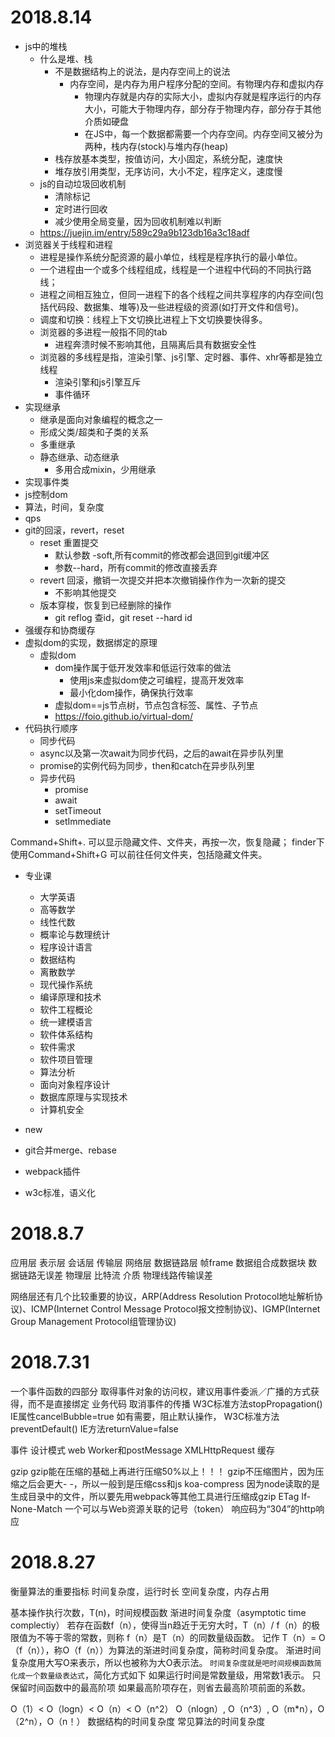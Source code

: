 # 2018.8.14
- js中的堆栈
  - 什么是堆、栈
    - 不是数据结构上的说法，是内存空间上的说法
      - 内存空间，是内存为用户程序分配的空间。有物理内存和虚拟内存
        - 物理内存就是内存的实际大小，虚拟内存就是程序运行的内存大小，可能大于物理内存，部分存于物理内存，部分存于其他介质如硬盘
        - 在JS中，每一个数据都需要一个内存空间。内存空间又被分为两种，栈内存(stock)与堆内存(heap)
    - 栈存放基本类型，按值访问，大小固定，系统分配，速度快
    - 堆存放引用类型，无序访问，大小不定，程序定义，速度慢
  - js的自动垃圾回收机制
    - 清除标记
    - 定时进行回收
    - 减少使用全局变量，因为回收机制难以判断
  - https://juejin.im/entry/589c29a9b123db16a3c18adf
- 浏览器关于线程和进程
  - 进程是操作系统分配资源的最小单位，线程是程序执行的最小单位。
  - 一个进程由一个或多个线程组成，线程是一个进程中代码的不同执行路线；
  - 进程之间相互独立，但同一进程下的各个线程之间共享程序的内存空间(包括代码段、数据集、堆等)及一些进程级的资源(如打开文件和信号)。
  - 调度和切换：线程上下文切换比进程上下文切换要快得多。
  - 浏览器的多进程一般指不同的tab
    - 进程奔溃时候不影响其他，且隔离后具有数据安全性
  - 浏览器的多线程是指，渲染引擎、js引擎、定时器、事件、xhr等都是独立线程
    - 渲染引擎和js引擎互斥
    - 事件循环
- 实现继承
  - 继承是面向对象编程的概念之一
  - 形成父类/超类和子类的关系
  - 多重继承
  - 静态继承、动态继承
    - 多用合成mixin，少用继承
- 实现事件类
- js控制dom
- 算法，时间，复杂度
- qps
- git的回滚，revert，reset
  - reset 重置提交
    - 默认参数 -soft,所有commit的修改都会退回到git缓冲区
    - 参数--hard，所有commit的修改直接丢弃
  - revert 回滚，撤销一次提交并把本次撤销操作作为一次新的提交
    - 不影响其他提交
  - 版本穿梭，恢复到已经删除的操作
    - git reflog 查id，git reset --hard id
- 强缓存和协商缓存
- 虚拟dom的实现，数据绑定的原理
  - 虚拟dom
    - dom操作属于低开发效率和低运行效率的做法
      - 使用js来虚拟dom使之可编程，提高开发效率
      - 最小化dom操作，确保执行效率
    - 虚拟dom==js节点树，节点包含标签、属性、子节点
    - https://foio.github.io/virtual-dom/
- 代码执行顺序
  - 同步代码
  - async以及第一次await为同步代码，之后的await在异步队列里
  - promise的实例代码为同步，then和catch在异步队列里
  - 异步代码
    - promise
    - await
    - setTimeout
    - setImmediate

Command+Shift+. 可以显示隐藏文件、文件夹，再按一次，恢复隐藏；
finder下使用Command+Shift+G 可以前往任何文件夹，包括隐藏文件夹。

- 专业课
  - 大学英语
  - 高等数学
  - 线性代数
  - 概率论与数理统计
  - 程序设计语言
  - 数据结构
  - 离散数学
  - 现代操作系统
  - 编译原理和技术
  - 软件工程概论
  - 统一建模语言
  - 软件体系结构
  - 软件需求
  - 软件项目管理
  - 算法分析
  - 面向对象程序设计
  - 数据库原理与实现技术
  - 计算机安全


- new
- git合并merge、rebase
- webpack插件 
- w3c标准，语义化

# 2018.8.7

应用层
表示层
会话层
传输层
网络层
数据链路层
    帧frame
        数据组合成数据块
    数据链路无误差
物理层
    比特流
    介质
    物理线路传输误差

网络层还有几个比较重要的协议，ARP(Address Resolution Protocol地址解析协议)、ICMP(Internet Control Message Protocol报文控制协议)、IGMP(Internet Group Management Protocol组管理协议)

# 2018.7.31

一个事件函数的四部分
  取得事件对象的访问权，建议用事件委派／广播的方式获得，而不是直接绑定
  业务代码
  取消事件的传播
    W3C标准方法stopPropagation()
    IE属性cancelBubble=true
  如有需要，阻止默认操作，
    W3C标准方法preventDefault()
    IE方法returnValue=false

事件
设计模式
web Worker和postMessage
XMLHttpRequest
缓存

gzip
gzip能在压缩的基础上再进行压缩50%以上！！！
 gzip不压缩图片，因为压缩之后会更大- -，所以一般到是压缩css和js
 koa-compress
  因为node读取的是生成目录中的文件，所以要先用webpack等其他工具进行压缩成gzip
ETag
  If-None-Match
  一个可以与Web资源关联的记号（token）
  响应码为“304”的http响应

# 2018.8.27

衡量算法的重要指标
  时间复杂度，运行时长
  空间复杂度，内存占用

基本操作执行次数，T(n)，时间规模函数
渐进时间复杂度（asymptotic time complectiy）
  若存在函数f（n），使得当n趋近于无穷大时，T（n）/ f（n）的极限值为不等于零的常数，则称 f（n）是T（n）的同数量级函数。
  记作 T（n）= O（f（n）），称O（f（n））为算法的渐进时间复杂度，简称时间复杂度。
  渐进时间复杂度用大写O来表示，所以也被称为大O表示法。
  `时间复杂度就是吧时间规模函数简化成一个数量级表达式`，简化方式如下
    如果运行时间是常数量级，用常数1表示。
    只保留时间函数中的最高阶项
    如果最高阶项存在，则省去最高阶项前面的系数。

O（1）< O（logn）< O（n）< O（n^2）
O（nlogn）, O（n^3）, O（m*n），O（2^n），O（n！）
数据结构的时间复杂度
常见算法的时间复杂度
